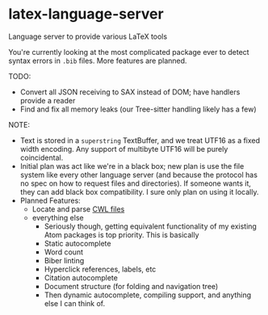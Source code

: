 # latex-language-server
Language server to provide various LaTeX tools

You're currently looking at the most complicated package ever to detect syntax errors in `.bib` files. More features are planned.

TODO: 
- Convert all JSON receiving to SAX instead of DOM; have handlers provide a reader
- Find and fix all memory leaks (our Tree-sitter handling likely has a few)
    
NOTE:
- Text is stored in a `superstring` TextBuffer, and we treat UTF16 as a fixed width encoding. Any support of multibyte UTF16 will be purely coincidental.
- Initial plan was act like we're in a black box; new plan is use the file system like every other language server (and because the protocol has no spec on how to request files and directories). If someone wants it, they can add black box compatibility. I sure only plan on using it locally.
- Planned Features:
    - Locate and parse [CWL files](http://texstudio.sourceforge.net/manual/current/usermanual_en.html#CWLDESCRIPTION)
    - everything else
        - Seriously though, getting equivalent functionality of my existing Atom packages is top priority. This is basically
         - Static autocomplete
         - Word count
         - Biber linting
         - Hyperclick references, labels, etc
         - Citation autocomplete
         - Document structure (for folding and navigation tree)
        - Then dynamic autocomplete, compiling support, and anything else I can think of.
